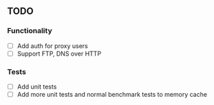 ## TODO

### Functionality

- [ ] Add auth for proxy users
- [ ] Support FTP, DNS over HTTP

### Tests

- [ ] Add unit tests
- [ ] Add more unit tests and normal benchmark tests to memory cache
